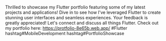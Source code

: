 Thrilled to showcase my Flutter portfolio featuring some of my latest projects and applications! Dive in to see how I've leveraged Flutter to create stunning user interfaces and seamless experiences. Your feedback is greatly appreciated! Let's connect and discuss all things Flutter. Check out my portfolio here: 
https://protfolio-8e65b.web.app/
#Flutter hashtag#MobileDevelopment hashtag#PortfolioShowcase
